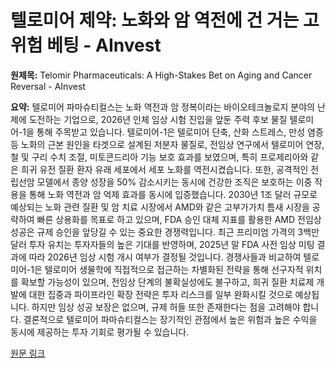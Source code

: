# 텔로미어 제약: 노화와 암 역전에 건 거는 고위험 베팅 - AInvest

**원제목:** Telomir Pharmaceuticals: A High-Stakes Bet on Aging and Cancer Reversal - AInvest

**요약:** 텔로미어 파마슈티컬스는 노화 역전과 암 정복이라는 바이오테크놀로지 분야의 난제에 도전하는 기업으로, 2026년 인체 임상 시험 진입을 앞둔 주력 후보 물질 텔로미어-1을 통해 주목받고 있습니다.  텔로미어-1은 텔로미어 단축, 산화 스트레스, 만성 염증 등 노화의 근본 원인을 타겟으로 설계된 저분자 물질로, 전임상 연구에서 텔로미어 연장, 철 및 구리 수치 조절, 미토콘드리아 기능 보호 효과를 보였으며, 특히 프로제리아와 같은 희귀 유전 질환 환자 유래 세포에서 세포 노화를 역전시켰습니다.  또한, 공격적인 전립선암 모델에서 종양 성장을 50% 감소시키는 동시에 건강한 조직은 보호하는 이중 작용을 통해 노화 역전과 암 억제 효과를 동시에 입증했습니다.  2030년 1조 달러 규모로 예상되는 노화 관련 질환 및 암 치료 시장에서 AMD와 같은 고부가가치 틈새 시장을 공략하여 빠른 상용화를 목표로 하고 있으며, FDA 승인 대체 지표를 활용한 AMD 전임상 성공은 규제 승인을 앞당길 수 있는 중요한 경쟁력입니다.  최근 프리미엄 가격의 3백만 달러 투자 유치는 투자자들의 높은 기대를 반영하며, 2025년 말 FDA 사전 임상 미팅 결과에 따라 2026년 임상 시험 개시 여부가 결정될 것입니다.  경쟁사들과 비교하여 텔로미어-1은 텔로미어 생물학에 직접적으로 접근하는 차별화된 전략을 통해 선구자적 위치를 확보할 가능성이 있으며,  전임상 단계의 불확실성에도 불구하고, 희귀 질환 치료제 개발에 대한 집중과 파이프라인 확장 전략은 투자 리스크를 일부 완화시킬 것으로 예상됩니다.  하지만 임상 성공 보장은 없으며, 규제 허들 또한 존재한다는 점을 고려해야 합니다.  결론적으로 텔로미어 파마슈티컬스는 장기적인 관점에서 높은 위험과 높은 수익을 동시에 제공하는 투자 기회로 평가될 수 있습니다.

[원문 링크](https://www.ainvest.com/news/telomir-pharmaceuticals-high-stakes-bet-aging-cancer-reversal-2507/)
